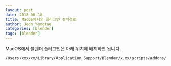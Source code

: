 ```yaml
---
layout: post
date: 2018-06-18
title: MacOS에서의 플러그인 설치경로
author: Jeon Yongtae
categories: [blender]
tags: [blender]
---
```


MacOS에서 블렌더 플러그인은 아래 위치에 배치하면 됩니다.

```
/Users/xxxxxx/Library/Application Support/Blender/x.xx/scripts/addons/
```

